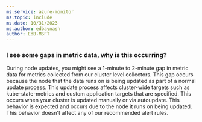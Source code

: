 ```yaml
---
ms.service: azure-monitor
ms.topic: include
ms.date: 10/31/2023
ms.author: edbaynash
author: EdB-MSFT
---
```


### I see some gaps in metric data, why is this occurring?   

During node updates, you might see a 1-minute to 2-minute gap in metric data for metrics collected from our cluster level collectors. This gap occurs because the node that the data runs on is being updated as part of a normal update process. This update process affects cluster-wide targets such as kube-state-metrics and custom application targets that are specified. This occurs when your cluster is updated manually or via autoupdate. This behavior is expected and occurs due to the node it runs on being updated. This behavior doesn't affect any of our recommended alert rules. 
